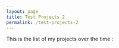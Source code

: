 ```yaml
---
layout: page
title: Test Projects 2
permalink: /test-projects-2
---
```

<style>
    #window-right {
    background: #ffe8e8;
}
</style>
  
This is the list of my projects over the time :  
  
<ul>
<!-- here would be the list of repos -->
</ul>

<div id="readme">
<!-- here is the test -->
</div>

<script src="/assets/js/jquery-3.5.1.min.js"></script>
<script src="/assets/js/projects-2.js"></script>
